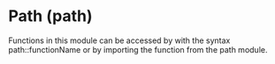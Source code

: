 # Path (path)
Functions in this module can be accessed by with the syntax path::functionName or by importing the function from the path module.